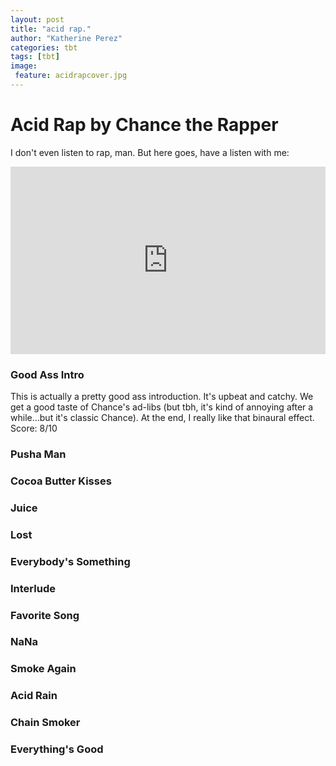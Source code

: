 ```yaml
---
layout: post
title: "acid rap."
author: "Katherine Perez"
categories: tbt 
tags: [tbt]
image:
 feature: acidrapcover.jpg
---
```


# Acid Rap by Chance the Rapper
I don't even listen to rap, man. But here goes, have a listen with me:
<iframe width="100%" height="300" scrolling="no" frameborder="no" src="https://w.soundcloud.com/player/?url=https%3A//api.soundcloud.com/playlists/5278265&amp;color=%23ff5500&amp;auto_play=false&amp;hide_related=false&amp;show_comments=true&amp;show_user=true&amp;show_reposts=false&amp;show_teaser=true&amp;visual=true"></iframe>

### Good Ass Intro
This is actually a pretty good ass introduction. It's upbeat and catchy. We get a good taste of Chance's ad-libs (but tbh, it's kind of annoying after a while...but it's classic Chance). At the end, I really like that binaural effect.
Score: 8/10

### Pusha Man

### Cocoa Butter Kisses

### Juice

### Lost

### Everybody's Something

### Interlude

### Favorite Song

### NaNa

### Smoke Again

### Acid Rain

### Chain Smoker

### Everything's Good

